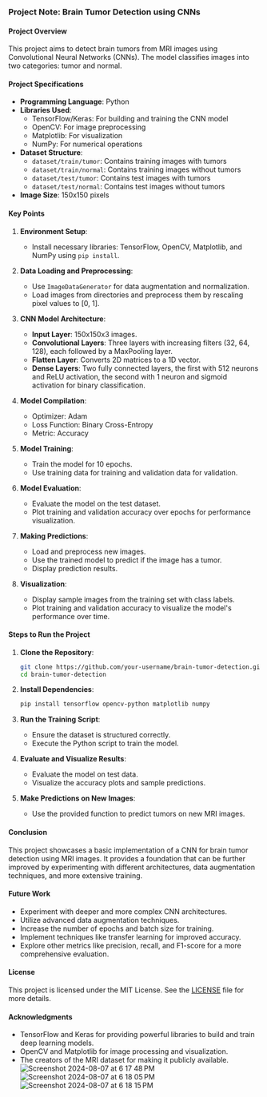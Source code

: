 ### Project Note: Brain Tumor Detection using CNNs

#### Project Overview
This project aims to detect brain tumors from MRI images using Convolutional Neural Networks (CNNs). The model classifies images into two categories: tumor and normal.

#### Project Specifications
- **Programming Language**: Python
- **Libraries Used**:
  - TensorFlow/Keras: For building and training the CNN model
  - OpenCV: For image preprocessing
  - Matplotlib: For visualization
  - NumPy: For numerical operations
- **Dataset Structure**:
  - `dataset/train/tumor`: Contains training images with tumors
  - `dataset/train/normal`: Contains training images without tumors
  - `dataset/test/tumor`: Contains test images with tumors
  - `dataset/test/normal`: Contains test images without tumors
- **Image Size**: 150x150 pixels

#### Key Points

1. **Environment Setup**:
    - Install necessary libraries: TensorFlow, OpenCV, Matplotlib, and NumPy using `pip install`.

2. **Data Loading and Preprocessing**:
    - Use `ImageDataGenerator` for data augmentation and normalization.
    - Load images from directories and preprocess them by rescaling pixel values to [0, 1].

3. **CNN Model Architecture**:
    - **Input Layer**: 150x150x3 images.
    - **Convolutional Layers**: Three layers with increasing filters (32, 64, 128), each followed by a MaxPooling layer.
    - **Flatten Layer**: Converts 2D matrices to a 1D vector.
    - **Dense Layers**: Two fully connected layers, the first with 512 neurons and ReLU activation, the second with 1 neuron and sigmoid activation for binary classification.

4. **Model Compilation**:
    - Optimizer: Adam
    - Loss Function: Binary Cross-Entropy
    - Metric: Accuracy

5. **Model Training**:
    - Train the model for 10 epochs.
    - Use training data for training and validation data for validation.

6. **Model Evaluation**:
    - Evaluate the model on the test dataset.
    - Plot training and validation accuracy over epochs for performance visualization.

7. **Making Predictions**:
    - Load and preprocess new images.
    - Use the trained model to predict if the image has a tumor.
    - Display prediction results.

8. **Visualization**:
    - Display sample images from the training set with class labels.
    - Plot training and validation accuracy to visualize the model's performance over time.

#### Steps to Run the Project

1. **Clone the Repository**:
    ```sh
    git clone https://github.com/your-username/brain-tumor-detection.git
    cd brain-tumor-detection
    ```

2. **Install Dependencies**:
    ```sh
    pip install tensorflow opencv-python matplotlib numpy
    ```

3. **Run the Training Script**:
    - Ensure the dataset is structured correctly.
    - Execute the Python script to train the model.

4. **Evaluate and Visualize Results**:
    - Evaluate the model on test data.
    - Visualize the accuracy plots and sample predictions.

5. **Make Predictions on New Images**:
    - Use the provided function to predict tumors on new MRI images.

#### Conclusion
This project showcases a basic implementation of a CNN for brain tumor detection using MRI images. It provides a foundation that can be further improved by experimenting with different architectures, data augmentation techniques, and more extensive training.

#### Future Work
- Experiment with deeper and more complex CNN architectures.
- Utilize advanced data augmentation techniques.
- Increase the number of epochs and batch size for training.
- Implement techniques like transfer learning for improved accuracy.
- Explore other metrics like precision, recall, and F1-score for a more comprehensive evaluation.

#### License
This project is licensed under the MIT License. See the [LICENSE](LICENSE) file for more details.

#### Acknowledgments
- TensorFlow and Keras for providing powerful libraries to build and train deep learning models.
- OpenCV and Matplotlib for image processing and visualization.
- The creators of the MRI dataset for making it publicly available.![Screenshot 2024-08-07 at 6 17 48 PM](https://github.com/user-attachments/assets/b7072a35-ca8d-4c30-baf5-18028b21bef9)
![Screenshot 2024-08-07 at 6 18 05 PM](https://github.com/user-attachments/assets/2e451e21-6730-49d7-bd11-89e70488641b)![Screenshot 2024-08-07 at 6 18 15 PM](https://github.com/user-attachments/assets/727eca66-2073-4487-9943-eb9a07b47038)


